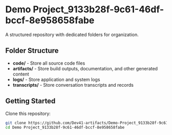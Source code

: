 # Demo Project_9133b28f-9c61-46df-bccf-8e958658fabe
A structured repository with dedicated folders for organization.

## Folder Structure

- **code/** - Store all source code files
- **artifacts/** - Store build outputs, documentation, and other generated content
- **logs/** - Store application and system logs
- **transcripts/** - Store conversation transcripts and records

## Getting Started

Clone this repository:
```bash
git clone https://github.com/Dev41-artifacts/Demo-Project_9133b28f-9c61-46df-bccf-8e958658fabe
cd Demo Project_9133b28f-9c61-46df-bccf-8e958658fabe
```
